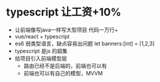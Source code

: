 # typescript 让工资+10%
- 让前端像写java一样写大型项目 代码一万行+
- vue/react + typescript
- es6
   弱类型语言，缺点容易出问题
   let banners:[int] = [1,2,3]
- typescript 是js 的超集
- 给项目引入前端模型层
   - 路由已经不是后端的，前端也可以有
   - 前端也可以有自己的模型，MVVM